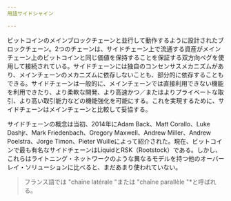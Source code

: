 ```yaml
---
用語サイドシャイン

---
```

ビットコインのメインブロックチェーンと並行して動作するように設計されたブロックチェーン。2つのチェーンは、サイドチェーン上で流通する資産がメインチェーン上のビットコインと同じ価値を保持することを保証する双方向ペグを使用して接続されている。サイドチェーンには独自のコンセンサスメカニズムがあり、メインチェーンのメカニズムに依存しないことも、部分的に依存することもできる。サイドチェーンは一般的に、メインチェーンでは直接利用できない機能を利用できたり、より柔軟な開発、より高速かつ／またはよりプライベートな取引、より高い取引能力などの機能強化を可能にする。これを実現するために、サイドチェーンはメインチェーンと比較して妥協する。

サイドチェーンの概念は当初、2014年にAdam Back、Matt Corallo、Luke Dashjr、Mark Friedenbach、Gregory Maxwell、Andrew Miller、Andrew Poelstra、Jorge Timon、Pieter Wuilleによって紹介された。現在、ビットコインで最も有名なサイドチェーンはLiquidとRSK（Rootstock）である。しかし、これらはライトニング・ネットワークのような異なるモデルを持つ他のオーバーレイ・ソリューションに比べると、まだあまり使われていない。

> フランス語では "chaîne latérale "または "chaîne parallèle "*と呼ばれる。